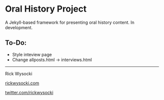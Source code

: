 # Oral History Project

A Jekyll-based framework for presenting oral history content. In development.

## To-Do:
- Style inteview page
- Change allposts.html -> interviews.html

-------------------------
Rick Wysocki

[rickwysocki.com](website)

[twitter.com/rickwysocki](twitter)

